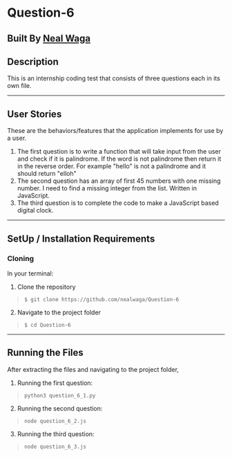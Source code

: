# Question-6

## Built By [Neal Waga](https://github.com/nealwaga/)

## Description
This is an internship coding test that consists of three questions each in its own file.

***

## User Stories 
These are the behaviors/features that the application implements for use by a user.
1. The first question is to write a function that will take input from the user and check if it is palindrome. If the word is not palindrome then return it in the reverse order. For example "hello" is not a palindrome and it should return "elloh"
2. The second question has an array of first 45 numbers with one missing number. I need to find a missing integer from the list. Written in JavaScript.
3. The third question is to complete the code to make a JavaScript based digital clock.

***
## SetUp / Installation Requirements
### Cloning
In your terminal:
1. Clone the repository
>``$ git clone https://github.com/nealwaga/Question-6``
2. Navigate to the project folder
>``$ cd Question-6``
---
## Running the Files
After extracting the files and navigating to the project folder, 
1. Running the first question:
>``python3 question_6_1.py``
2. Running the second question:
>``node question_6_2.js``
3. Running the third question:
>``node question_6_3.js``